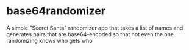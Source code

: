 # base64randomizer
A simple "Secret Santa" randomizer app that takes a list of names and generates pairs that are base64-encoded so that not even the one randomizing knows who gets who
